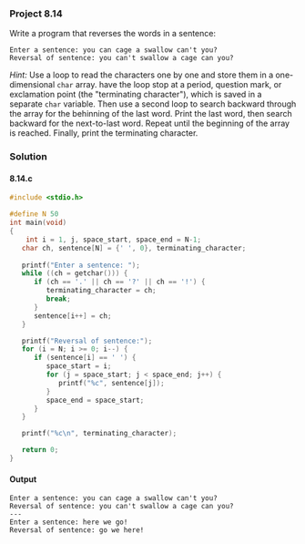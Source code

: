 ### Project 8.14
Write a program that reverses the words in a sentence:
```
Enter a sentence: you can cage a swallow can't you?
Reversal of sentence: you can't swallow a cage can you?
```
*Hint:* Use a loop to read the characters one by one and store them in a one-dimensional `char` array. have the loop stop at a period, question mark, or exclamation point (the "terminating character"), which is saved in a separate `char` variable. Then use a second loop to search backward through the array for the behinning of the last word. Print the last word, then search backward for the next-to-last word. Repeat until the beginning of the array is reached. Finally, print the terminating character.
### Solution
#### 8.14.c
```c
#include <stdio.h>

#define N 50
int main(void)
{
    int i = 1, j, space_start, space_end = N-1;
   char ch, sentence[N] = {' ', 0}, terminating_character;
   
   printf("Enter a sentence: ");
   while ((ch = getchar())) {
      if (ch == '.' || ch == '?' || ch == '!') {
         terminating_character = ch;
         break;
      }
      sentence[i++] = ch;
   }

   printf("Reversal of sentence:");
   for (i = N; i >= 0; i--) {
      if (sentence[i] == ' ') {
         space_start = i;
         for (j = space_start; j < space_end; j++) {
            printf("%c", sentence[j]);
         }
         space_end = space_start;
      }
   }

   printf("%c\n", terminating_character);

   return 0;
}
```
#### Output
```
Enter a sentence: you can cage a swallow can't you?
Reversal of sentence: you can't swallow a cage can you?
---
Enter a sentence: here we go!
Reversal of sentence: go we here!
```
